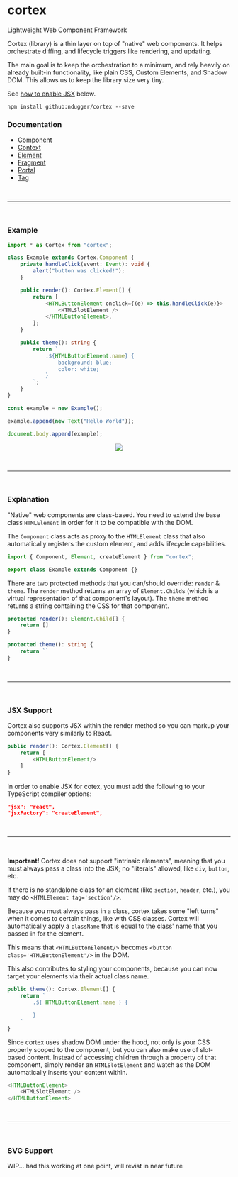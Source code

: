 # cortex

Lightweight Web Component Framework

Cortex (library) is a thin layer on top of "native" web components. It helps
orchestrate diffing, and lifecycle triggers like rendering, and updating.

The main goal is to keep the orchestration to a minimum, and rely heavily on
already built-in functionality, like plain CSS, Custom Elements, and Shadow DOM.
This allows us to keep the library size very tiny.

See [how to enable JSX](#JSX-Support) below.

```
npm install github:ndugger/cortex --save
```

### Documentation

-   [Component](doc/Component.md)
-   [Context](doc/Context.md)
-   [Element](doc/Element.md)
-   [Fragment](doc/Fragment.md)
-   [Portal](doc/Portal.md)
-   [Tag](doc/Tag.md)

&nbsp;

---

&nbsp;

### Example

```typescript
import * as Cortex from "cortex";

class Example extends Cortex.Component {
    private handleClick(event: Event): void {
        alert("button was clicked!");
    }

    public render(): Cortex.Element[] {
        return [
            <HTMLButtonElement onclick={(e) => this.handleClick(e)}>
                <HTMLSlotElement />
            </HTMLButtonElement>,
        ];
    }

    public theme(): string {
        return `
            .${HTMLButtonElement.name} {
                background: blue;
                color: white;
            }
        `;
    }
}

const example = new Example();

example.append(new Text("Hello World"));

document.body.append(example);
```

<p style='display: flex; justify-content: center'>
    <img src='https://i.imgur.com/6nMCuib.png'/>
</p>

&nbsp;

---

&nbsp;

### Explanation

"Native" web components are class-based. You need to extend the base class
`HTMLElement` in order for it to be compatible with the DOM.

The `Component` class acts as proxy to the `HTMLElement` class that also
automatically registers the custom element, and adds lifecycle capabilities.

```typescript
import { Component, Element, createElement } from "cortex";

export class Example extends Component {}
```

There are two protected methods that you can/should override: `render` &
`theme`. The `render` method returns an array of `Element.Child`s (which is a
virtual representation of that component's layout). The `theme` method returns a
string containing the CSS for that component.

```typescript
protected render(): Element.Child[] {
    return []
}

protected theme(): string {
    return ``
}
```

&nbsp;

---

&nbsp;

### JSX Support

Cortex also supports JSX within the render method so you can markup your
components very similarly to React.

```typescript
public render(): Cortex.Element[] {
    return [
        <HTMLButtonElement/>
    ]
}
```

In order to enable JSX for cotex, you must add the following to your TypeScript
compiler options:

```json
"jsx": "react",
"jsxFactory": "createElement",
```

&nbsp;

---

&nbsp;

**Important!** Cortex does not support "intrinsic elements", meaning that you
must always pass a class into the JSX; no "literals" allowed, like `div`,
`button`, etc.

If there is no standalone class for an element (like `section`, `header`, etc.),
you may do `<HTMLElement tag='section'/>`.

Because you must always pass in a class, cortex takes some "left turns" when it
comes to certain things, like with CSS classes. Cortex will automatically apply
a `className` that is equal to the class' name that you passed in for the
element.

This means that `<HTMLButtonElement/>` becomes
`<button class='HTMLButtonElement'/>` in the DOM.

This also contributes to styling your components, because you can now target
your elements via their actual class name.

```typescript
public theme(): Cortex.Element[] {
    return `
        .${ HTMLButtonElement.name } {

        }
    `
}
```

Since cortex uses shadow DOM under the hood, not only is your CSS properly
scoped to the component, but you can also make use of slot-based content.
Instead of accessing children through a property of that component, simply
render an `HTMLSlotElement` and watch as the DOM automatically inserts your
content within.

```typescript
<HTMLButtonElement>
    <HTMLSlotElement />
</HTMLButtonElement>
```

&nbsp;

---

&nbsp;

### SVG Support

WIP... had this working at one point, will revist in near future
